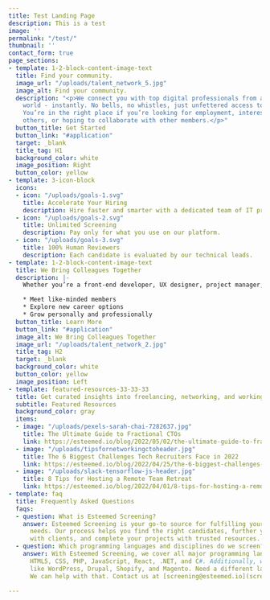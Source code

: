 ```yaml
---
title: Test Landing Page
description: This is a test
image: ''
permalink: "/test/"
thumbnail: ''
contact_form: true
page_sections:
- template: 1-2-block-content-image-text
  title: Find your community.
  image_url: "/uploads/talent_network_5.jpg"
  image_alt: Find your community.
  description: "<p>We connect you with top digital professionals from all around the
    world - instantly. No bells, no whistles, just unfettered access to your peers.
    You’re in the right place if you’re looking for employment, interested in mentoring
    others, or hoping to collaborate with other members.</p>"
  button_title: Get Started
  button_link: "#application"
  target: _blank
  title_tag: H1
  background_color: white
  image_position: Right
  button_color: yellow
- template: 3-icon-block
  icons:
  - icon: "/uploads/goals-1.svg"
    title: Accelerate Your Hiring
    description: Hire faster and smarter with a dedicated team of IT pros.
  - icon: "/uploads/goals-2.svg"
    title: Unlimited Screening
    description: Pay only for what you use on our platform.
  - icon: "/uploads/goals-3.svg"
    title: 100% Human Reviewers
    description: Each candidate is evaluated by our technical leads.
- template: 1-2-block-content-image-text
  title: We Bring Colleagues Together
  description: |-
    Whether you’re a front-end developer, UX designer, project manager, or one of the many other digital professions we support, our Colleagues community is here to boost your career.

    * Meet like-minded members
    * Explore new career options
    * Grow personally and professionally
  button_title: Learn More
  button_link: "#application"
  image_alt: We Bring Colleagues Together
  image_url: "/uploads/talent_network_2.jpg"
  title_tag: H2
  target: _blank
  background_color: white
  button_color: yellow
  image_position: Left
- template: featured-resources-33-33-33
  title: Get curated insights into freelancing, networking, and working remotely.
  subtitle: Featured Resources
  background_color: gray
  items:
  - image: "/uploads/pexels-sarah-chai-7282637.jpg"
    title: The Ultimate Guide to Fractional CTOs
    link: https://esteemed.io/blog/2022/05/02/the-ultimate-guide-to-fractional-ctos/
  - image: "/uploads/tipsfornetworkingctoheader.jpg"
    title: The 6 Biggest Challenges Tech Recruiters Face in 2022
    link: https://esteemed.io/blog/2022/04/25/the-6-biggest-challenges-tech-recruiters-face-in-2022/
  - image: "/uploads/slack-tensorflow-js-header.jpg"
    title: 8 Tips for Hosting a Remote Team Retreat
    link: https://esteemed.io/blog/2022/04/01/8-tips-for-hosting-a-remote-team-retreat/
- template: faq
  title: Frequently Asked Questions
  faqs:
  - question: What is Esteemed Screening?
    answer: Esteemed Screening is your go-to source for fulfilling your team’s hiring
      needs. Our process helps you find the right candidates, further your relationships
      with clients, and complete your projects with trusted resources.
  - question: Which programming languages and disciplines do we screen?
    answer: With Esteemed Screening, we cover all major programming languages, like
      HTML5, CSS, PHP, JavaScript, React, .NET, and C#. Additionally, we cover CMS
      like WordPress, Drupal, Shopify, and Magento. Need a different language or discipline?
      We can help with that. Contact us at [screening@esteemed.io](screening@esteemed.io)

---
```


